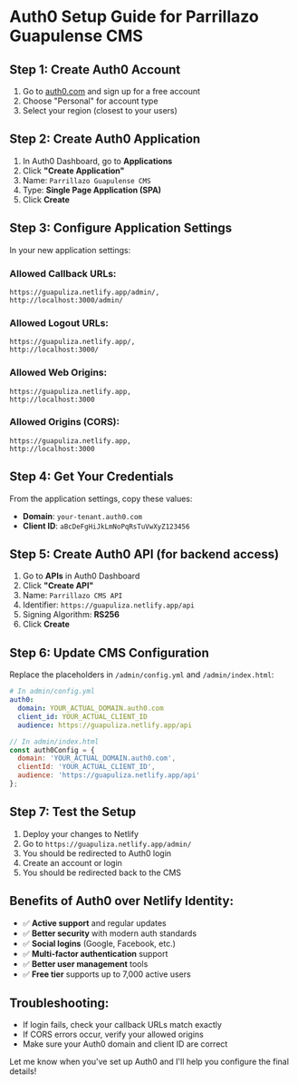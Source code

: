 # Auth0 Setup Guide for Parrillazo Guapulense CMS

## Step 1: Create Auth0 Account
1. Go to [auth0.com](https://auth0.com) and sign up for a free account
2. Choose "Personal" for account type
3. Select your region (closest to your users)

## Step 2: Create Auth0 Application
1. In Auth0 Dashboard, go to **Applications**
2. Click **"Create Application"**
3. Name: `Parrillazo Guapulense CMS`
4. Type: **Single Page Application (SPA)**
5. Click **Create**

## Step 3: Configure Application Settings
In your new application settings:

### Allowed Callback URLs:
```
https://guapuliza.netlify.app/admin/,
http://localhost:3000/admin/
```

### Allowed Logout URLs:
```
https://guapuliza.netlify.app/,
http://localhost:3000/
```

### Allowed Web Origins:
```
https://guapuliza.netlify.app,
http://localhost:3000
```

### Allowed Origins (CORS):
```
https://guapuliza.netlify.app,
http://localhost:3000
```

## Step 4: Get Your Credentials
From the application settings, copy these values:
- **Domain**: `your-tenant.auth0.com`
- **Client ID**: `aBcDeFgHiJkLmNoPqRsTuVwXyZ123456`

## Step 5: Create Auth0 API (for backend access)
1. Go to **APIs** in Auth0 Dashboard
2. Click **"Create API"**
3. Name: `Parrillazo CMS API`
4. Identifier: `https://guapuliza.netlify.app/api`
5. Signing Algorithm: **RS256**
6. Click **Create**

## Step 6: Update CMS Configuration
Replace the placeholders in `/admin/config.yml` and `/admin/index.html`:

```yaml
# In admin/config.yml
auth0:
  domain: YOUR_ACTUAL_DOMAIN.auth0.com
  client_id: YOUR_ACTUAL_CLIENT_ID
  audience: https://guapuliza.netlify.app/api
```

```javascript
// In admin/index.html
const auth0Config = {
  domain: 'YOUR_ACTUAL_DOMAIN.auth0.com',
  clientId: 'YOUR_ACTUAL_CLIENT_ID',
  audience: 'https://guapuliza.netlify.app/api'
};
```

## Step 7: Test the Setup
1. Deploy your changes to Netlify
2. Go to `https://guapuliza.netlify.app/admin/`
3. You should be redirected to Auth0 login
4. Create an account or login
5. You should be redirected back to the CMS

## Benefits of Auth0 over Netlify Identity:
- ✅ **Active support** and regular updates
- ✅ **Better security** with modern auth standards
- ✅ **Social logins** (Google, Facebook, etc.)
- ✅ **Multi-factor authentication** support
- ✅ **Better user management** tools
- ✅ **Free tier** supports up to 7,000 active users

## Troubleshooting:
- If login fails, check your callback URLs match exactly
- If CORS errors occur, verify your allowed origins
- Make sure your Auth0 domain and client ID are correct

Let me know when you've set up Auth0 and I'll help you configure the final details!
